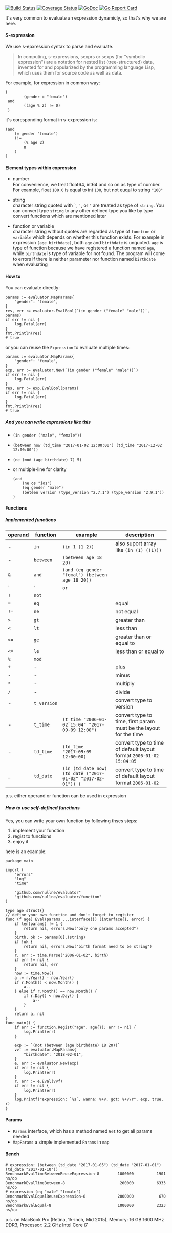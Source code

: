 [![Build Status](https://travis-ci.org/nullne/evaluator.svg?branch=master)](https://travis-ci.org/nullne/evaluator.svg?branch=master)
[![Coverage Status](https://coveralls.io/repos/github/nullne/evaluator/badge.svg)](https://coveralls.io/github/nullne/evaluator)
[![GoDoc](https://godoc.org/github.com/nullne/evaluator?status.svg)](http://godoc.org/github.com/nullne/evaluator)
[![Go Report Card](https://goreportcard.com/badge/github.com/nullne/evaluator)](https://goreportcard.com/report/github.com/nullne/evaluator)

It's very common to evaluate an expression dynamicly, so that's why we are here.  
#### S-expression
We use s-epxression syntax to parse and evaluate.
> In computing, s-expressions, sexprs or sexps (for "symbolic expression") are a notation for nested list (tree-structured) data, invented for and popularized by the programming language Lisp, which uses them for source code as well as data. 

For example, for expression in common way:
	
	(
			(gender = "female")
	 and  
	 		((age % 2) != 0)
	 )
it's coresponding format in s-expression is:
	
	(and
		(= gender "female")
		(!= 
			(% age 2)
			0
		)
	)

#### Element types within expression
- number  
	For convenience, we treat float64, int64 and so on as type of number. For example, float `100.0` is equal to int `100`, but not euqal to string `"100"`

- string  
   character string quoted with `` ` ``, `'`, or `"` are treated as type of `string`. You can convert type `string` to any other defined type you like by type convert functions which are mentioned later

- function or variable  
    character string without quotes are regarded as type of `function` or `variable` which depends on whether this function exists. For example in expression `(age birthdate)`, both `age` and `birthdate` is unquoted. `age` is type of function because we have registered a function named `age`, while `birthdate` is type of variable for not found. The program will come to errors if there is neither parameter nor function named `birthdate` when evaluating
	

#### How to
You can evaluate directly:

    params := evaluator.MapParams{
        "gender": "female",
    }
    res, err := evaluator.EvalBool(`(in gender ("female" "male"))`, params)
    if err != nil {
        log.Fatal(err)
    }
    fmt.Println(res)
    # true	
    
or you can reuse the `Expression` to evaluate multiple times:

    params := evaluator.MapParams{
        "gender": "female",
    }
    exp, err := evaluator.New(`(in gender ("female" "male"))`)
    if err != nil {
        log.Fatal(err)
    }
    res, err := exp.EvalBool(params)
    if err != nil {
        log.Fatal(err)
    }
    fmt.Println(res)
    # true

##### And you can write expressions like this
- `(in gender ("male", "female"))`
- `(between now (td_time "2017-01-02 12:00:00") (td_time "2017-12-02 12:00:00"))`
- `(ne (mod (age birthdate) 7) 5)`
- or multiple-line for clarity

	```
	(and
		(ne os "ios")
		(eq gender "male")
		(beteen version (type_version "2.7.1") (type_version "2.9.1"))
	)
	```


#### Functions
##### Implemented functions

 
| operand | function  | example | description 
| ------- | --------- | ---------- | ----
| -       | `in`      | `(in 1 (1 2))` | also suport array like `(in (1) ((1)))`
| -       | `between` | `(between age 18 20)` 
| `&`     | `and`     | `(and (eq gender "femal") (between age 18 20))`
| `|`     | `or`      |
| `!`     | `not`     |
| `=`     | `eq`      | | equal
| `!=`    | `ne`      | | not equal
| `>`     | `gt`      | | greater than
| `<`     | `lt`      | | less than
| `>=`    | `ge`      | | greater than or equal to
| `<=`    | `le`      | | less than or equal to
| `%`     | `mod`     |
| `+`     | -         | | plus 
| `-`     | -         | | minus
| `*`     | -         | | multiply
| `/`     | -         | | divide
| -       | `t_version` ||  convert type to version
| -       | `t_time`    |`(t_time "2006-01-02 15:04" "2017-09-09 12:00")`| convert type to time, first param must be the layout for the time
| -       | `td_time` |`(td_time "2017:09:09 12:00:00)`| convert type to time of default layout format `2006-01-02 15:04:05`
| _       | `td_date`    |`(in (td_date now) (td_date ("2017-01-02" "2017-02-01")) )`| convert type to time  of default layout format `2006-01-02`

p.s. either operand or function can be used in expression
##### How to use self-defined functions
Yes, you can write your own function by following thses steps:

1. implement your function
2. regist to functions
3. enjoy it

here is an example:

	package main
	
	import (
		"errors"
		"log"
		"time"
	
		"github.com/nullne/evaluator"
		"github.com/nullne/evaluator/function"
	)
	
	type age struct{}
	// define your own function and don't forget to register
	func (f age) Eval(params ...interface{}) (interface{}, error) {
		if len(params) != 1 {
			return nil, errors.New("only one params accepted")
		}
		birth, ok := params[0].(string)
		if !ok {
			return nil, errors.New("birth format need to be string")
		}
		r, err := time.Parse("2006-01-02", birth)
		if err != nil {
			return nil, err
		}
		now := time.Now()
		a := r.Year() - now.Year()
		if r.Month() < now.Month() {
			a--
		} else if r.Month() == now.Month() {
			if r.Day() < now.Day() {
				a--
			}
		}
		return a, nil
	}
	func main() {
		if err := function.Regist("age", age{}); err != nil {
			log.Print(err)
		}
	
		exp := `(not (between (age birthdate) 18 20))`
		vvf := evaluator.MapParams{
			"birthdate": "2018-02-01",
		}
		e, err := evaluator.New(exp)
		if err != nil {
			log.Print(err)
		}
		r, err := e.Eval(vvf)
		if err != nil {
			log.Print(err)
		}
		log.Printf("expression: `%s`, wanna: %+v, got: %+v\r", exp, true, r)
	}
#### Params
- `Params` interface, which has a method named `Get` to get all params needed
- `MapParams` a simple implemented `Params` in `map`

#### Bench
	# expression: (between (td_date "2017-01-05") (td_date "2017-01-01") (td_date "2017-01-10"))
	BenchmarkEvalTimeBetweenReuseExpression-8   	 1000000	      1901 ns/op
	BenchmarkEvalTimeBetween-8                  	  200000	      6333 ns/op
	# expression (eq "male" "female")
	BenchmarkEvalEqualReuseExpression-8         	 2000000	       670 ns/op
	BenchmarkEvalEqual-8                        	 1000000	      2323 ns/op

p.s. on MacBook Pro (Retina, 15-inch, Mid 2015), Memory: 16 GB 1600 MHz DDR3, Processor: 2.2 GHz Intel Core i7